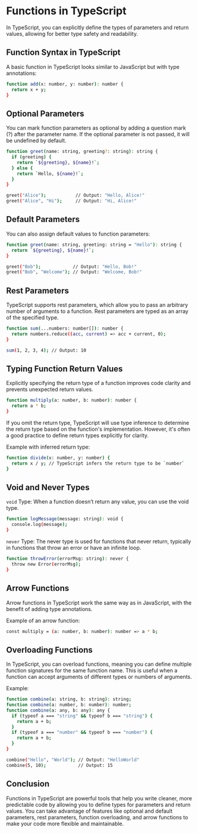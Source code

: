 # Functions in TypeScript

In TypeScript, you can explicitly define the types of parameters and return values, allowing for better type safety and readability.

## Function Syntax in TypeScript

A basic function in TypeScript looks similar to JavaScript but with type annotations:

```bash
function add(x: number, y: number): number {
  return x + y;
}
```

## Optional Parameters

You can mark function parameters as optional by adding a question mark (?) after the parameter name. If the optional parameter is not passed, it will be undefined by default.

```bash
function greet(name: string, greeting?: string): string {
  if (greeting) {
    return `${greeting}, ${name}!`;
  } else {
    return `Hello, ${name}!`;
  }
}

greet("Alice");           // Output: "Hello, Alice!"
greet("Alice", "Hi");     // Output: "Hi, Alice!"
```

## Default Parameters

You can also assign default values to function parameters:

```bash
function greet(name: string, greeting: string = "Hello"): string {
  return `${greeting}, ${name}!`;
}

greet("Bob");            // Output: "Hello, Bob!"
greet("Bob", "Welcome"); // Output: "Welcome, Bob!"
```

## Rest Parameters

TypeScript supports rest parameters, which allow you to pass an arbitrary number of arguments to a function. Rest parameters are typed as an array of the specified type.

```bash
function sum(...numbers: number[]): number {
  return numbers.reduce((acc, current) => acc + current, 0);
}

sum(1, 2, 3, 4); // Output: 10
```

## Typing Function Return Values

Explicitly specifying the return type of a function improves code clarity and prevents unexpected return values.

```bash
function multiply(a: number, b: number): number {
  return a * b;
}
```

If you omit the return type, TypeScript will use type inference to determine the return type based on the function's implementation. However, it's often a good practice to define return types explicitly for clarity.

Example with inferred return type:

```bash
function divide(x: number, y: number) {
  return x / y; // TypeScript infers the return type to be `number`
}
```

## Void and Never Types

`void` Type:
When a function doesn’t return any value, you can use the void type.

```bash
function logMessage(message: string): void {
  console.log(message);
}
```

`never` Type:
The never type is used for functions that never return, typically in functions that throw an error or have an infinite loop.

```bash
function throwError(errorMsg: string): never {
  throw new Error(errorMsg);
}
```

## Arrow Functions

Arrow functions in TypeScript work the same way as in JavaScript, with the benefit of adding type annotations.

Example of an arrow function:

```bash
const multiply = (a: number, b: number): number => a * b;
```

## Overloading Functions

In TypeScript, you can overload functions, meaning you can define multiple function signatures for the same function name. This is useful when a function can accept arguments of different types or numbers of arguments.

Example:

```bash
function combine(a: string, b: string): string;
function combine(a: number, b: number): number;
function combine(a: any, b: any): any {
  if (typeof a === "string" && typeof b === "string") {
    return a + b;
  }
  if (typeof a === "number" && typeof b === "number") {
    return a + b;
  }
}

combine("Hello", "World"); // Output: "HelloWorld"
combine(5, 10);            // Output: 15
```

## Conclusion

Functions in TypeScript are powerful tools that help you write cleaner, more predictable code by allowing you to define types for parameters and return values. You can take advantage of features like optional and default parameters, rest parameters, function overloading, and arrow functions to make your code more flexible and maintainable.
